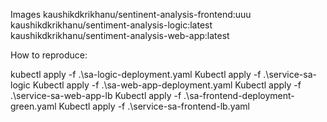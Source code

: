 Images
kaushikdkrikhanu/sentinent-analysis-frontend:uuu
kaushikdkrikhanu/sentiment-analysis-logic:latest
kaushikdkrikhanu/sentiment-analysis-web-app:latest

How to reproduce:

kubectl apply -f .\sa-logic-deployment.yaml
Kubectl apply -f .\service-sa-logic
Kubectl apply -f .\sa-web-app-deployment.yaml
Kubectl apply -f .\service-sa-web-app-lb
Kubectl apply -f .\sa-frontend-deployment-green.yaml
Kubectl apply -f .\service-sa-frontend-lb.yaml
